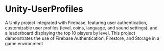 # Unity-UserProfiles
 A Unity project integrated with Firebase, featuring user authentication, customizable user profiles (level, coins, language, and sound settings), and a leaderboard displaying the top 10 players by level. This project demonstrates the use of Firebase Authentication, Firestore, and Storage in a game environment
